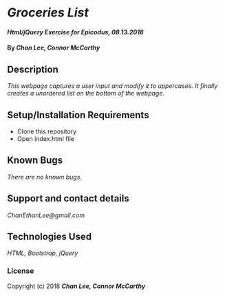 # _Groceries List_

#### _Html/jQuery Exercise for Epicodus, 08.13.2018_

#### By _**Chan Lee, Connor McCarthy**_

## Description

_This webpage captures a user input and modify it to uppercases. It finally creates a unordered list on the bottom of the webpage._

## Setup/Installation Requirements

* Clone this repository
* Open index.html file

## Known Bugs

_There are no known bugs._

## Support and contact details

_ChanEthanLee@gmail.com_

## Technologies Used

_HTML, Bootstrap, jQuery_

### License

Copyright (c) 2018 **_Chan Lee, Connor McCarthy_**
